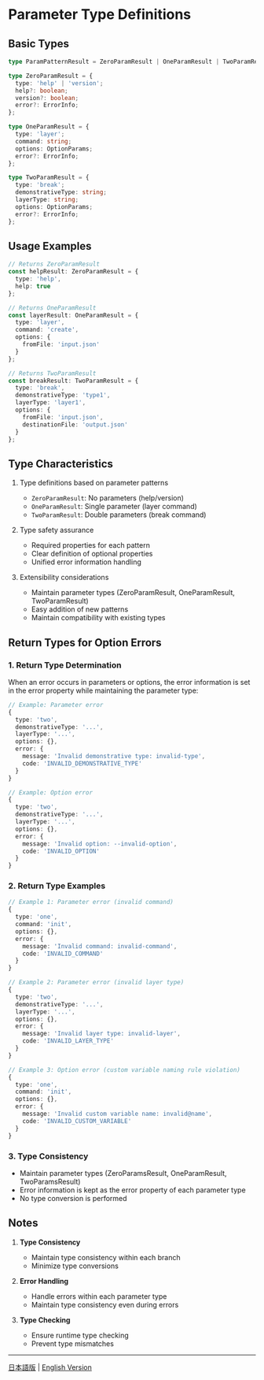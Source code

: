 # Parameter Type Definitions

## Basic Types

```typescript
type ParamPatternResult = ZeroParamResult | OneParamResult | TwoParamResult;

type ZeroParamResult = {
  type: 'help' | 'version';
  help?: boolean;
  version?: boolean;
  error?: ErrorInfo;
};

type OneParamResult = {
  type: 'layer';
  command: string;
  options: OptionParams;
  error?: ErrorInfo;
};

type TwoParamResult = {
  type: 'break';
  demonstrativeType: string;
  layerType: string;
  options: OptionParams;
  error?: ErrorInfo;
};
```

## Usage Examples

```typescript
// Returns ZeroParamResult
const helpResult: ZeroParamResult = {
  type: 'help',
  help: true
};

// Returns OneParamResult
const layerResult: OneParamResult = {
  type: 'layer',
  command: 'create',
  options: {
    fromFile: 'input.json'
  }
};

// Returns TwoParamResult
const breakResult: TwoParamResult = {
  type: 'break',
  demonstrativeType: 'type1',
  layerType: 'layer1',
  options: {
    fromFile: 'input.json',
    destinationFile: 'output.json'
  }
};
```

## Type Characteristics

1. Type definitions based on parameter patterns
   - `ZeroParamResult`: No parameters (help/version)
   - `OneParamResult`: Single parameter (layer command)
   - `TwoParamResult`: Double parameters (break command)

2. Type safety assurance
   - Required properties for each pattern
   - Clear definition of optional properties
   - Unified error information handling

3. Extensibility considerations
   - Maintain parameter types (ZeroParamResult, OneParamResult, TwoParamResult)
   - Easy addition of new patterns
   - Maintain compatibility with existing types

## Return Types for Option Errors

### 1. Return Type Determination

When an error occurs in parameters or options, the error information is set in the error property while maintaining the parameter type:

```typescript
// Example: Parameter error
{
  type: 'two',
  demonstrativeType: '...',
  layerType: '...',
  options: {},
  error: {
    message: 'Invalid demonstrative type: invalid-type',
    code: 'INVALID_DEMONSTRATIVE_TYPE'
  }
}

// Example: Option error
{
  type: 'two',
  demonstrativeType: '...',
  layerType: '...',
  options: {},
  error: {
    message: 'Invalid option: --invalid-option',
    code: 'INVALID_OPTION'
  }
}
```

### 2. Return Type Examples

```typescript
// Example 1: Parameter error (invalid command)
{
  type: 'one',
  command: 'init',
  options: {},
  error: {
    message: 'Invalid command: invalid-command',
    code: 'INVALID_COMMAND'
  }
}

// Example 2: Parameter error (invalid layer type)
{
  type: 'two',
  demonstrativeType: '...',
  layerType: '...',
  options: {},
  error: {
    message: 'Invalid layer type: invalid-layer',
    code: 'INVALID_LAYER_TYPE'
  }
}

// Example 3: Option error (custom variable naming rule violation)
{
  type: 'one',
  command: 'init',
  options: {},
  error: {
    message: 'Invalid custom variable name: invalid@name',
    code: 'INVALID_CUSTOM_VARIABLE'
  }
}
```

### 3. Type Consistency

- Maintain parameter types (ZeroParamsResult, OneParamResult, TwoParamsResult)
- Error information is kept as the error property of each parameter type
- No type conversion is performed

## Notes

1. **Type Consistency**
   - Maintain type consistency within each branch
   - Minimize type conversions

2. **Error Handling**
   - Handle errors within each parameter type
   - Maintain type consistency even during errors

3. **Type Checking**
   - Ensure runtime type checking
   - Prevent type mismatches

---

[日本語版](params_type.ja.md) | [English Version](params_type.md) 